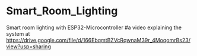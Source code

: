 # Smart_Room_Lighting
Smart room lighting with ESP32-Microcontroller
#a video explaining the system at 
https://drive.google.com/file/d/166EbqmtBZVcRqwnaM39r_4MoqomrBs23/view?usp=sharing
